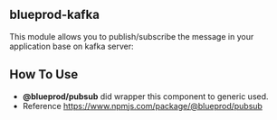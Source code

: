 ## blueprod-kafka

This module allows you to publish/subscribe the message in your application base on kafka server:

## How To Use

- **@blueprod/pubsub** did wrapper this component to generic used. 
- Reference https://www.npmjs.com/package/@blueprod/pubsub
